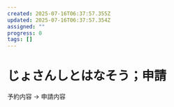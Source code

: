 ```yaml
---
created: 2025-07-16T06:37:57.355Z
updated: 2025-07-16T06:37:57.354Z
assigned: ""
progress: 0
tags: []
---
```


# じょさんしとはなそう；申請

予約内容 -> 申請内容
